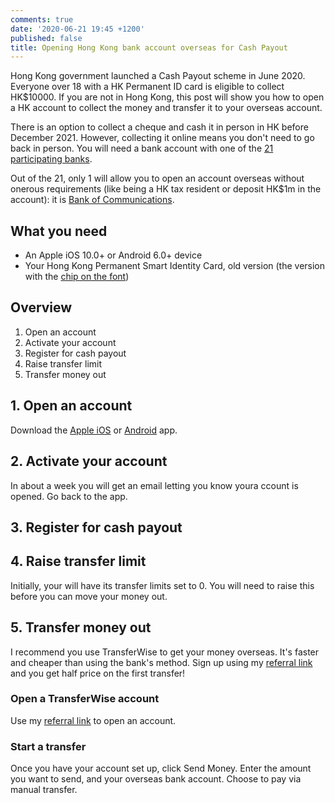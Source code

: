 ```yaml
---
comments: true
date: '2020-06-21 19:45 +1200'
published: false
title: Opening Hong Kong bank account overseas for Cash Payout
---
```

Hong Kong government launched a Cash Payout scheme in June 2020. Everyone over 18 with a HK Permanent ID card is eligible to collect HK$10000. If you are not in Hong Kong, this post will show you how to open a HK account to collect the money and transfer it to your overseas account.

There is an option to collect a cheque and cash it in person in HK before December 2021. However, collecting it online means you don't need to go back in person. You will need a bank account with one of the [21 participating banks](https://www.cashpayout.gov.hk/eng/faqs.html#c21). 

Out of the 21, only 1 will allow you to open an account overseas without onerous requirements (like being a HK tax resident or deposit HK$1m in the account): it is [Bank of Communications](https://www.hk.bankcomm.com/).

## What you need
- An Apple iOS 10.0+ or Android 6.0+ device
- Your Hong Kong Permanent Smart Identity Card, old version (the version with the [chip on the font](https://www.cashpayout.gov.hk/images/id_f.jpg)) 

## Overview
1. Open an account
2. Activate your account
3. Register for cash payout
4. Raise transfer limit
5. Transfer money out

## 1. Open an account

Download the [Apple iOS](https://apps.apple.com/hk/app/%E4%BA%A4%E9%80%9A%E9%8A%80%E8%A1%8C-%E9%A6%99%E6%B8%AF/id1317269614?ls=1) or [Android](https://play.google.com/store/apps/details?id=com.bankcomm.hk.mbappebd) app.

## 2. Activate your account

In about a week you will get an email letting you know youra ccount is opened. Go back to the app.

## 3. Register for cash payout


## 4. Raise transfer limit

Initially, your will have its transfer limits set to 0. You will need to raise this before you can move your money out.


## 5. Transfer money out

I recommend you use TransferWise to get your money overseas. It's faster and cheaper than using the bank's method. Sign up using my [referral link](https://transferwise.com/invite/a/felixl174) and you get half price on the first transfer!

### Open a TransferWise account

Use my [referral link](https://transferwise.com/invite/a/felixl174) to open an account.

### Start a transfer

Once you have your account set up, click Send Money. Enter the amount you want to send, and your overseas bank account. Choose to pay via manual transfer. 


